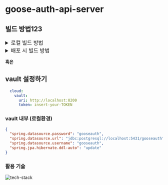 # goose-auth-api-server

## 빌드 방법123

<details>
<summary style="font-size: 17px">로컬 빌드 방법</summary>
<div>
<p>1. postgres, redis container 실행</p>
<p>2. configuration 설정</p>

Run/Debug Configurations

Override configuration properties

| Name | Value                                      |
|------|--------------------------------------------|
| spring.datasource.url | jdbc:postgresql://localhost:5431/gooseauth |
| spring.datasource.username | gooseauth                                  |
| spring.datasource.password | gooseauth                                  |
| spring.jpa.hibernate.ddl-auto | create                                     |
</div>
</details>

<details>
<summary style="font-size: 17px">배포 시 빌드 방법</summary>
<div>
<p>1. postgres, redis container 실행</p>
<p>2. configuration 설정</p>

Run/Debug Configurations

Override configuration properties

| Name | Value                                      |
|------|--------------------------------------------|
| spring.datasource.url | jdbc:postgresql://postgres:5432/gooseauth |
| spring.datasource.username | gooseauth                                  |
| spring.datasource.password | gooseauth                                  |
| spring.jpa.hibernate.ddl-auto | create                                     |
</div>
</details>

**혹은**

## vault 설정하기
```yml
  cloud:
    vault:
      uri: http://localhost:8200
      token: insert-your-TOKEN
```
### vault 내부 (로컬환경)
```json
{
  "spring.datasource.password": "gooseauth",
  "spring.datasource.url": "jdbc:postgresql://localhost:5431/gooseauth",
  "spring.datasource.username": "gooseauth",
  "spring.jpa.hibernate.ddl-auto": "update"
}
```

### 활용 기술
![tech-stack](https://user-images.githubusercontent.com/26823834/187427754-d4fb3bde-ebe0-487c-9420-5c7fdb8d9b3e.png)
